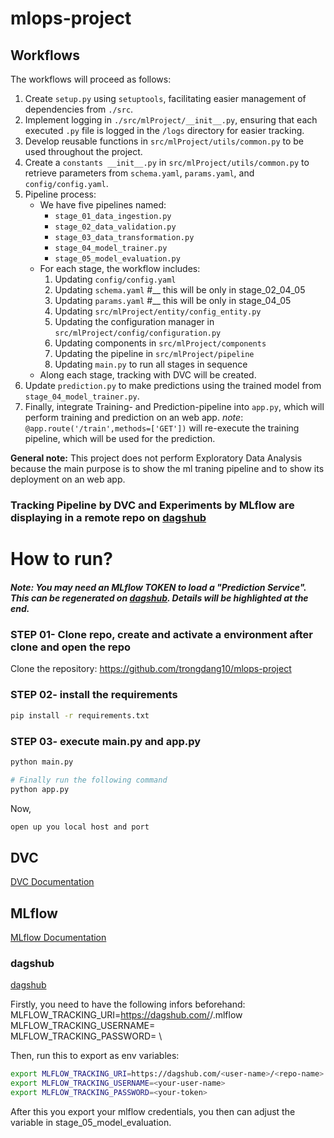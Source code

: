 # mlops-project

## Workflows

The workflows will proceed as follows:

1. Create `setup.py` using `setuptools`, facilitating easier management of dependencies from `./src`.
2. Implement logging in `./src/mlProject/__init__.py`, ensuring that each executed `.py` file is logged in the `/logs` directory for easier tracking.
3. Develop reusable functions in `src/mlProject/utils/common.py` to be used throughout the project.
4. Create a `constants __init__.py` in `src/mlProject/utils/common.py` to retrieve parameters from `schema.yaml`, `params.yaml`, and `config/config.yaml`.
5. Pipeline process:
    - We have five pipelines named:
        - `stage_01_data_ingestion.py`
        - `stage_02_data_validation.py`
        - `stage_03_data_transformation.py`
        - `stage_04_model_trainer.py`
        - `stage_05_model_evaluation.py`
    - For each stage, the workflow includes:
        1. Updating `config/config.yaml`
        2. Updating `schema.yaml` #__ this will be only in stage_02_04_05
        3. Updating `params.yaml` #__ this will be only in stage_04_05
        4. Updating `src/mlProject/entity/config_entity.py`
        5. Updating the configuration manager in `src/mlProject/config/configuration.py`
        6. Updating components in `src/mlProject/components`
        7. Updating the pipeline in `src/mlProject/pipeline`
        8. Updating `main.py` to run all stages in sequence
    - Along each stage, tracking with DVC will be created. 
6. Update `prediction.py` to make predictions using the trained model from `stage_04_model_trainer.py`.
7. Finally, integrate Training- and Prediction-pipeline into `app.py`, which will perform training and prediction on an web app.
        *note*: `@app.route('/train',methods=['GET'])` will re-execute the training pipeline, which will be used for the prediction.

**General note:** This project does not perform Exploratory Data Analysis because the main purpose is to show the ml traning pipeline and to show its deployment on an web app.

### Tracking Pipeline by DVC and Experiments by MLflow are displaying in a remote repo on [dagshub](https://dagshub.com/trongdang10/mlops-project)

# How to run?
##### Note: You may need an MLflow TOKEN to load a "Prediction Service". This can be regenerated on [dagshub](https://dagshub.com/). Details will be highlighted at the end.


### STEP 01- Clone repo, create and activate a environment after clone and open the repo
Clone the repository: 
https://github.com/trongdang10/mlops-project


### STEP 02- install the requirements
```bash
pip install -r requirements.txt
```

### STEP 03- execute main.py and app.py
```bash
python main.py
```
```bash
# Finally run the following command
python app.py
```

Now,
```bash
open up you local host and port
```


#### 
## DVC
[DVC Documentation](https://dvc.org/doc/start/data-pipelines/data-pipelines)
## MLflow
[MLflow Documentation](https://mlflow.org/docs/latest/index.html)

### dagshub
[dagshub](https://dagshub.com/)

Firstly, you need to have the following infors beforehand:
MLFLOW_TRACKING_URI=https://dagshub.com/<user-name>/<repo-name>.mlflow \
MLFLOW_TRACKING_USERNAME=<your-user-name> \
MLFLOW_TRACKING_PASSWORD=<your-token> \

Then, run this to export as env variables:

```bash
export MLFLOW_TRACKING_URI=https://dagshub.com/<user-name>/<repo-name>.mlflow
export MLFLOW_TRACKING_USERNAME=<your-user-name>
export MLFLOW_TRACKING_PASSWORD=<your-token>
```

After this you export your mlflow credentials, you then can adjust the variable in stage_05_model_evaluation.
